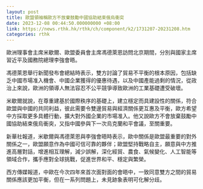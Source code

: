 ```yaml
---
layout: post
title: 歐盟領袖稱歐方不放棄鼓勵中國協助結束俄烏衝突
date: 2023-12-08 00:44:50.000000000 +08:00
link: https://news.rthk.hk/rthk/ch/component/k2/1731207-20231208.htm
categories: rthk
---
```


歐洲理事會主席米歇爾、歐盟委員會主席馮德萊恩訪問北京期間，分別與國家主席習近平及國務院總理李強會晤。

馮德萊恩舉行新聞發布會總結時表示，雙方討論了貿易不平衡的根本原因，包括缺乏中國市場准入機會、中國企業獲得的優惠待遇，以及中國產能過剩的情況，從政治上來說，歐洲的領導人無法容忍不公平競爭導致歐洲的工業基礎遭受破壞。

米歇爾就說，在尊重建基於國際秩序的基礎上，建立穩定而具建設性的關係，符合歐盟與中國的共同利益，彼此需要令雙邊貿易與經濟關係更互惠及平衡，歐方希望中方採取更多具體行動，擴大對外國企業的市場准入。他又說歐方不會放棄鼓勵中國協助結束俄烏衝突，又指中國參與下一次烏克蘭和平會議，至關重要。

新華社報道，米歇爾與馮德萊恩與李強會晤時表示，歐中關係是歐盟最重要的對外關係之一，歐盟願意作為中國可信可靠的夥伴；歐盟堅持戰略自主，願意與中方推進高層對話，增進相互理解，減少誤解，深化經貿、農食、氣候變化、人工智能等領域合作，攜手應對全球挑戰，促進世界和平、穩定與繁榮。

西方傳媒報道，中歐在今次四年來首次面對面的會晤中，一致同意雙方之間的貿易關係應該更加平衡，但在一系列問題上，未見跡象表明可化解分歧。
